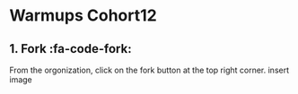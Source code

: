 # Warmups Cohort12
## 1. Fork :fa-code-fork:
From the orgonization, click on the fork button at the top right corner.
insert image
